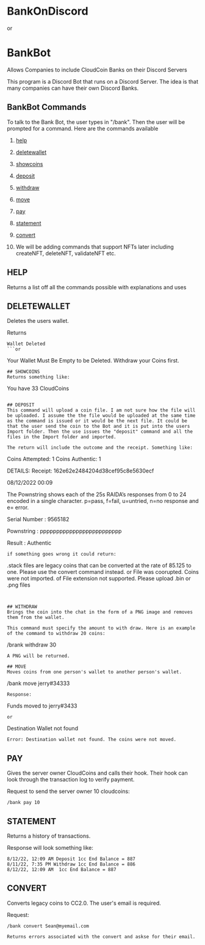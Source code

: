 # BankOnDiscord
or 
# BankBot
Allows Companies to include CloudCoin Banks on their Discord Servers

This program is a Discord Bot that runs on a Discord Server. The idea is that many companies can  have their own Discord Banks. 

## BankBot Commands
To talk to the Bank Bot, the user types in "/bank". Then the user will be prompted for a command. Here are the commands available

1. [help](README.md#help)

2. [deletewallet](README.md#deletewallet)

3. [showcoins](README.md#showcoins)

4. [deposit](README.md#deposit)

5. [withdraw](README.md#withdraw)

6. [move](README.md#move)

7. [pay](README.md#pay)

8. [statement](README.md#statement)

9. [convert](README.md#convert)

10. We will be adding commands that support NFTs later including createNFT, deleteNFT, validateNFT etc.

## HELP
Returns a list off all the commands possible with explanations and uses

## DELETEWALLET
Deletes the users wallet. 

Returns 
```
Wallet Deleted
```or 
```
Your Wallet Must Be Empty to be Deleted. Withdraw your Coins first.
```
## SHOWCOINS
Returns something like:
```
You have 33 CloudCoins
```

## DEPOSIT
This command will upload a coin file. I am not sure how the file will be uploaded. I assume the the file would be uploaded at the same time as the command is issued or it would be the next file. It could be that the user send the coin to the Bot and it is put into the users Import folder. Then the use issues the "deposit" command and all the files in the Import folder and imported. 

The return will include the outcome and the receipt. Something like:
```
Coins Attempted: 1
Coins Authentic: 1

DETAILS: 
Receipt: 162e62e2484204d38cef95c8e5630ecf

08/12/2022 00:09

The Pownstring shows each of the 25s RAIDA’s responses from 0 to 24 encoded in a single character. p=pass, f=fail, u=untried, n=no response and e= error.

Serial Number : 9565182

Pownstring : ppppppppppppppppppppppppp

Result : Authentic
```
if something goes wrong it could return:
```
.stack files are legacy coins that can be converted at the rate of 85.125 to one. Please use the convert command instead. 
or
File was coorupted. Coins were not imported.
of
File extension not supported. Please upload .bin or .png files
```


## WITHDRAW
Brings the coin into the chat in the form of a PNG image and removes them from the wallet.

This command must specify the amount to with draw. Here is an example of the command to withdraw 20 coins:
```
/brank withdraw 30
```
A PNG will be returned. 

## MOVE
Moves coins from one person's wallet to another person's wallet. 
```
/bank move jerry#34333
```
Response: 
```
Funds moved to jerry#3433
```
or
```
Destination Wallet not found
```
Error: Destination wallet not found. The coins were not moved. 
```
## PAY
Gives the server owner CloudCoins and calls their hook. Their hook can look through the transaction log to verify payment.

Request to send the server owner 10 cloudcoins:
```
/bank pay 10
```

## STATEMENT
Returns a history of transactions.

Response will look something  like:
```
8/12/22, 12:09 AM Deposit 1cc End Balance = 887
8/11/22, 7:35 PM Withdraw 1cc End Balance = 886
8/12/22, 12:09 AM  1cc End Balance = 887
```

## CONVERT
Converts legacy coins to CC2.0. The user's email is required. 

Request:
```
/bank convert Sean@myemail.com
```

```
Returns errors associated with the convert and askse for their email.
```


